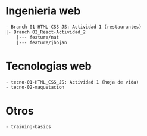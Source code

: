 # Ingenieria web
```
- Branch 01-HTML-CSS-JS: Actividad 1 (restaurantes)
|- Branch 02_React-Actividad_2
    |--- feature/nat
    |--- feature/jhojan
```
# Tecnologias web
```
- tecno-01-HTML_CSS_JS: Actividad 1 (hoja de vida)
- tecno-02-maquetacion 
```

# Otros
```
- training-basics
```
